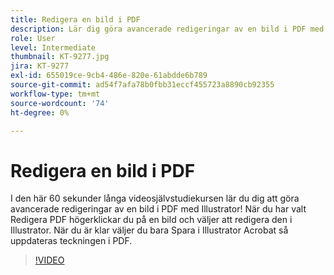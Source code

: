 ```yaml
---
title: Redigera en bild i PDF
description: Lär dig göra avancerade redigeringar av en bild i PDF med Illustrator
role: User
level: Intermediate
thumbnail: KT-9277.jpg
jira: KT-9277
exl-id: 655019ce-9cb4-486e-820e-61abdde6b789
source-git-commit: ad54f7afa78b0fbb31eccf455723a8890cb92355
workflow-type: tm+mt
source-wordcount: '74'
ht-degree: 0%

---
```


# Redigera en bild i PDF

I den här 60 sekunder långa videosjälvstudiekursen lär du dig att göra avancerade redigeringar av en bild i PDF med Illustrator! När du har valt Redigera PDF högerklickar du på en bild och väljer att redigera den i Illustrator. När du är klar väljer du bara Spara i Illustrator Acrobat så uppdateras teckningen i PDF.

>[!VIDEO](https://video.tv.adobe.com/v/338277?quality=12&learn=on&hidetitle=true)
